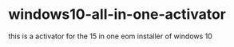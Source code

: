 # windows10-all-in-one-activator


this is a activator for the 15 in one eom installer of windows 10


